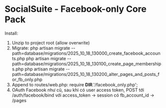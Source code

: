 # SocialSuite - Facebook-only Core Pack
Install:
1) Unzip to project root (allow overwrite)
2) Migrate:
   php artisan migrate --path=database/migrations/2025_10_18_130000_create_facebook_accounts.php
   php artisan migrate --path=database/migrations/2025_10_18_130100_create_page_memberships.php
   php artisan migrate --path=database/migrations/2025_10_18_130200_alter_pages_and_posts_for_fb_only.php
3) Append to routes/web.php:
   require __DIR__.'/facebook_only.php';
4) OAuth Facebook như cũ, sau khi có user access token, POST tới /auth/facebook/bind với access_token
   -> session có fb_account_id -> /pages
